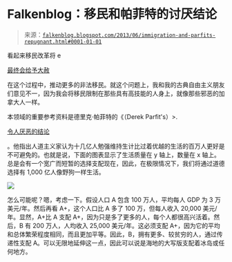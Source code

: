 <!--yml

分类：未分类

日期：2024 年 05 月 12 日 20:05:05

-->

# Falkenblog：移民和帕菲特的讨厌结论

> 来源：[`falkenblog.blogspot.com/2013/06/immigration-and-parfits-repugnant.html#0001-01-01`](http://falkenblog.blogspot.com/2013/06/immigration-and-parfits-repugnant.html#0001-01-01)

看起来移民改革将 e

[最终会给予大赦](http://www.washingtonpost.com/blogs/post-politics/wp/2013/06/14/jeb-bush-u-s-economy-needs-immigrants-because-theyre-more-fertile/?tid=pm_pop)

在这个过程中，推动更多的非法移民。就这个问题上，我和我的古典自由主义朋友们意见不一，因为我会将移民限制在那些具有高技能的人身上，就像那些邪恶的加拿大人一样。

本领域的重要参考资料是德里克·帕菲特的《（Derek Parfit's）>.

[令人厌恶的结论](http://plato.stanford.edu/entries/repugnant-conclusion/)

。他指出人道主义家认为十几亿人勉强维持生计比过着优越的生活的百万人更好是不可避免的。也就是说，下面的图表显示了生活质量在 y 轴上，数量在 x 轴上。总是会有一个宽广而短暂的选择支配现在，因此，在极限情况下，我们将通过道德选择有 1,000 亿人像野狗一样生活。

![](https://blogger.googleusercontent.com/img/b/R29vZ2xl/AVvXsEhDX4MOqswAkS8uMiGVJ3mX_SPa3U3UFku5IjeaBBlsbU2DJveOeUc9-xqAed_7CizgrdNGwiDB5BOpaeIjctO4WrG4yVc-aOfhuTY_hYMiwdGZAyozPR3oQbfjStG1NEqgMP-Sqw/s1600/figure1.jpg)

怎么可能呢？嗯，考虑一下。假设人口 A 包含 100 万人，平均每人 GDP 为 3 万美元/年。然后再看 A+，这个人口比 A 多了 100 万，但每人收入 20,000 美元/年。显然，A+比 A 支配 A+，因为只是多了更多的人，每个人都很高兴活着。然后，B 有 200 万人，人均收入 25,000 美元/年。这必须支配 A+，因为它的平均和总体繁荣程度相同，而且更加平等。因此，B，拥有更多、较贫穷的人，通过传递性支配 A。可以无限地延伸这一点，因此可以说是海地的大写版支配着冰岛或任何地方。
